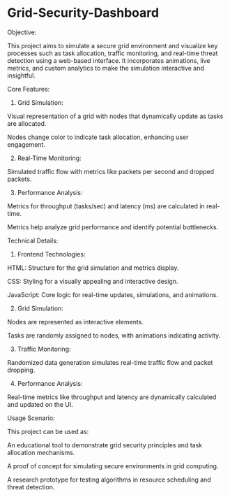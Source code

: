 # Grid-Security-Dashboard
Objective:

This project aims to simulate a secure grid environment and visualize key processes such as task allocation, traffic monitoring, and real-time threat detection using a web-based interface. It incorporates animations, live metrics, and custom analytics to make the simulation interactive and insightful.

Core Features:

1. Grid Simulation:

Visual representation of a grid with nodes that dynamically update as tasks are allocated.

Nodes change color to indicate task allocation, enhancing user engagement.

2. Real-Time Monitoring:

Simulated traffic flow with metrics like packets per second and dropped packets.

3. Performance Analysis:

Metrics for throughput (tasks/sec) and latency (ms) are calculated in real-time.

Metrics help analyze grid performance and identify potential bottlenecks.

Technical Details:

1. Frontend Technologies:

HTML: Structure for the grid simulation and metrics display.

CSS: Styling for a visually appealing and interactive design.

JavaScript: Core logic for real-time updates, simulations, and animations.



2. Grid Simulation:

Nodes are represented as interactive elements.

Tasks are randomly assigned to nodes, with animations indicating activity.

3. Traffic Monitoring:

Randomized data generation simulates real-time traffic flow and packet dropping.

4. Performance Analysis:

Real-time metrics like throughput and latency are dynamically calculated and updated on the UI.

Usage Scenario:

This project can be used as:

An educational tool to demonstrate grid security principles and task allocation mechanisms.

A proof of concept for simulating secure environments in grid computing.

A research prototype for testing algorithms in resource scheduling and threat detection.
